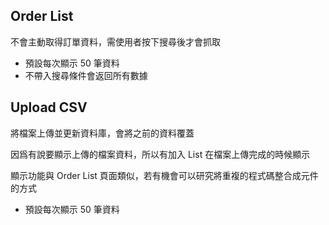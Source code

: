 ## Order List

不會主動取得訂單資料，需使用者按下搜尋後才會抓取

* 預設每次顯示 50 筆資料
* 不帶入搜尋條件會返回所有數據

## Upload CSV

將檔案上傳並更新資料庫，會將之前的資料覆蓋

因爲有說要顯示上傳的檔案資料，所以有加入 List 在檔案上傳完成的時候顯示

顯示功能與 Order List 頁面類似，若有機會可以研究將重複的程式碼整合成元件的方式

* 預設每次顯示 50 筆資料
